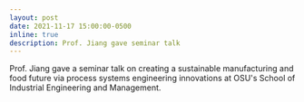 ```yaml
---
layout: post
date: 2021-11-17 15:00:00-0500
inline: true
description: Prof. Jiang gave seminar talk
---
```


Prof. Jiang gave a seminar talk on creating a sustainable manufacturing and food future via process systems engineering innovations at OSU's School of Industrial Engineering and Management.
